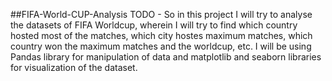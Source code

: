 ##FIFA-World-CUP-Analysis
TODO - So in this project I will try to analyse the datasets of FIFA Worldcup, wherein I will try to find which country hosted most of the matches, which city hostes maximum matches, which country won the maximum matches and the worldcup, etc. I will be using Pandas library for manipulation of data and matplotlib and seaborn libraries for visualization of the dataset.
